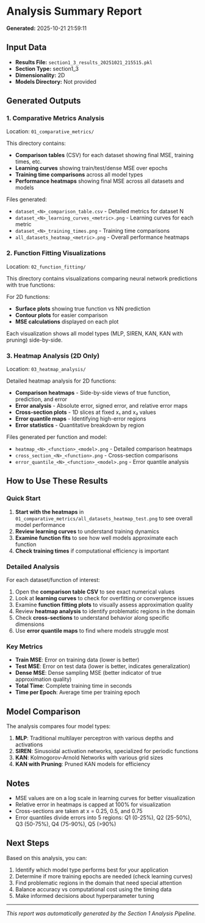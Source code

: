 # Analysis Summary Report

**Generated:** 2025-10-21 21:59:11

## Input Data

- **Results File:** `section1_3_results_20251021_215515.pkl`
- **Section Type:** section1_3
- **Dimensionality:** 2D
- **Models Directory:** Not provided

## Generated Outputs

### 1. Comparative Metrics Analysis

Location: `01_comparative_metrics/`

This directory contains:
- **Comparison tables** (CSV) for each dataset showing final MSE, training times, etc.
- **Learning curves** showing train/test/dense MSE over epochs
- **Training time comparisons** across all model types
- **Performance heatmaps** showing final MSE across all datasets and models

Files generated:
- `dataset_<N>_comparison_table.csv` - Detailed metrics for dataset N
- `dataset_<N>_learning_curves_<metric>.png` - Learning curves for each metric
- `dataset_<N>_training_times.png` - Training time comparisons
- `all_datasets_heatmap_<metric>.png` - Overall performance heatmaps

### 2. Function Fitting Visualizations

Location: `02_function_fitting/`

This directory contains visualizations comparing neural network predictions with true functions:


For 2D functions:
- **Surface plots** showing true function vs NN prediction
- **Contour plots** for easier comparison
- **MSE calculations** displayed on each plot

Each visualization shows all model types (MLP, SIREN, KAN, KAN with pruning) side-by-side.

### 3. Heatmap Analysis (2D Only)

Location: `03_heatmap_analysis/`

Detailed heatmap analysis for 2D functions:
- **Comparison heatmaps** - Side-by-side views of true function, prediction, and error
- **Error analysis** - Absolute error, signed error, and relative error maps
- **Cross-section plots** - 1D slices at fixed x₁ and x₂ values
- **Error quantile maps** - Identifying high-error regions
- **Error statistics** - Quantitative breakdown by region

Files generated per function and model:
- `heatmap_<N>_<function>_<model>.png` - Detailed comparison heatmaps
- `cross_section_<N>_<function>.png` - Cross-section comparisons
- `error_quantile_<N>_<function>_<model>.png` - Error quantile analysis

## How to Use These Results

### Quick Start

1. **Start with the heatmaps** in `01_comparative_metrics/all_datasets_heatmap_test.png` to see overall model performance
2. **Review learning curves** to understand training dynamics
3. **Examine function fits** to see how well models approximate each function
4. **Check training times** if computational efficiency is important

### Detailed Analysis

For each dataset/function of interest:

1. Open the **comparison table CSV** to see exact numerical values
2. Look at **learning curves** to check for overfitting or convergence issues
3. Examine **function fitting plots** to visually assess approximation quality
4. Review **heatmap analysis** to identify problematic regions in the domain
5. Check **cross-sections** to understand behavior along specific dimensions
6. Use **error quantile maps** to find where models struggle most

### Key Metrics

- **Train MSE**: Error on training data (lower is better)
- **Test MSE**: Error on test data (lower is better, indicates generalization)
- **Dense MSE**: Dense sampling MSE (better indicator of true approximation quality)
- **Total Time**: Complete training time in seconds
- **Time per Epoch**: Average time per training epoch

## Model Comparison

The analysis compares four model types:

1. **MLP**: Traditional multilayer perceptron with various depths and activations
2. **SIREN**: Sinusoidal activation networks, specialized for periodic functions
3. **KAN**: Kolmogorov-Arnold Networks with various grid sizes
4. **KAN with Pruning**: Pruned KAN models for efficiency

## Notes

- MSE values are on a log scale in learning curves for better visualization
- Relative error in heatmaps is capped at 100% for visualization
- Cross-sections are taken at x = 0.25, 0.5, and 0.75
- Error quantiles divide errors into 5 regions: Q1 (0-25%), Q2 (25-50%), Q3 (50-75%), Q4 (75-90%), Q5 (>90%)

## Next Steps

Based on this analysis, you can:

1. Identify which model type performs best for your application
2. Determine if more training epochs are needed (check learning curves)
3. Find problematic regions in the domain that need special attention
4. Balance accuracy vs computational cost using the timing data
5. Make informed decisions about hyperparameter tuning

---

*This report was automatically generated by the Section 1 Analysis Pipeline.*
